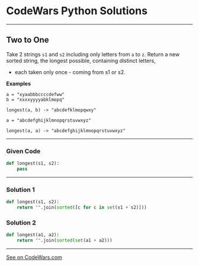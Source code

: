 # CodeWars Python Solutions

---

## Two to One

Take 2 strings `s1` and `s2` including only letters from `a` to `z`. Return a new sorted string, the longest possible, containing distinct letters,

- each taken only once - coming from s1 or s2.


**Examples**

```
a = "xyaabbbccccdefww"
b = "xxxxyyyyabklmopq"

longest(a, b) -> "abcdefklmopqwxy"

a = "abcdefghijklmnopqrstuvwxyz"

longest(a, a) -> "abcdefghijklmnopqrstuvwxyz"
```

---

### Given Code


```python
def longest(s1, s2):
    pass
```

---

### Solution 1


```python
def longest(s1, s2):
    return "".join(sorted([c for c in set(s1 + s2)]))
```

### Solution 2


```python
def longest(a1, a2):
    return "".join(sorted(set(a1 + a2)))
```

---


[See on CodeWars.com](https://www.codewars.com/kata/5656b6906de340bd1b0000ac/)
